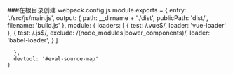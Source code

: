###在根目录创建 webpack.config.js
    module.exports = {
      entry: './src/js/main.js',
      output: {
        path: __dirname + './dist',
        publicPath: 'dist/',
        filename: 'build.js'
      },
      module: {
          loaders: [
              {
                  test: /\.vue$/,
                  loader: 'vue-loader'
              },
              {
                test: /\.js$/,
                exclude: /(node_modules|bower_components)/,
                loader: 'babel-loader',
              }
          ]
    
      },
      devtool: '#eval-source-map'
    }
   
    
